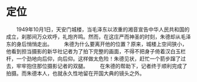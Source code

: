# 定位
　　1949年10月1日，天安门城楼，当毛泽东以浓重的湘音宣告中华人民共和国的成立，刹那间万众欢呼，礼炮齐鸣。然而，在这庄严而神圣的时刻，朱德却从毛泽东的身后悄悄走出。 
　　朱德为什么要离开他的位置？原来，城楼上空间狭小，他看到担当摄影的新华社记者为了拍下完整的画面，不得不把身子倚着汉白玉栏杆，一个劲地向后仰，向后仰。这样做太危险！朱德见状，赶忙一个箭步蹿了过去，牢牢抱住那位摄影记者的双腿。 
　　在朱德的帮助下，记者终于顺利完成了拍摄。而朱德本人，也就永久性地留在开国大典的镜头之外。
  